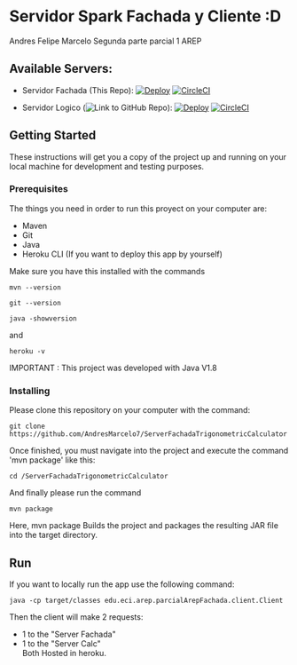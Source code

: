 # Servidor Spark Fachada y Cliente :D

Andres Felipe Marcelo
Segunda parte parcial 1 AREP

## Available Servers:
- Servidor Fachada (This Repo): 
[![Deploy](https://www.herokucdn.com/deploy/button.svg)](https://parcialarepcalcfachada.herokuapp.com/)
[![CircleCI](https://circleci.com/gh/AndresMarcelo7/ServerFachadaTrigonometricCalculator.svg?style=svg)](https://circleci.com/gh/AndresMarcelo7/ServerFachadaTrigonometricCalculator)

- Servidor Logico (![ Link to GitHub Repo](https://github.com/AndresMarcelo7/TrigonometricCalculatorServer)):
[![Deploy](https://www.herokucdn.com/deploy/button.svg)](https://parcialarepcalc.herokuapp.com/)
[![CircleCI](https://circleci.com/gh/AndresMarcelo7/TrigonometricCalculatorServer.svg?style=svg)](https://circleci.com/gh/AndresMarcelo7/TrigonometricCalculatorServer)

## Getting Started

These instructions will get you a copy of the project up and running on your local machine for development and testing purposes.
### Prerequisites

The things you need in order to run this proyect on your computer are:
- Maven
- Git  
- Java
- Heroku CLI (If you want to deploy this app by yourself)

Make sure you have this installed with the commands
```
mvn --version
```
```
git --version
```
```
java -showversion
```
and 
```
heroku -v
```

IMPORTANT : This project was developed with Java V1.8

### Installing
Please clone this repository on your computer with the command:

```
git clone https://github.com/AndresMarcelo7/ServerFachadaTrigonometricCalculator
```
Once finished, you must navigate into the project and execute the command 'mvn package' like this:
```
cd /ServerFachadaTrigonometricCalculator
```
And finally please run the command 
```
mvn package
```
Here, mvn package Builds the project and packages the resulting JAR file into the target directory.

## Run

If you want to locally run the app use the following command:
```
java -cp target/classes edu.eci.arep.parcialArepFachada.client.Client
```
Then the client will make 2 requests:  
- 1 to the "Server Fachada"
- 1 to the "Server Calc"  
Both Hosted in heroku.